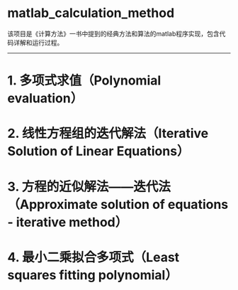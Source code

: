 # matlab_calculation_method
 该项目是《计算方法》一书中提到的经典方法和算法的matlab程序实现，包含代码详解和运行过程。
 
 ----------------------------------------------------------------------------
 
 # 1. 多项式求值（Polynomial evaluation）
 # 2. 线性方程组的迭代解法（Iterative Solution of Linear Equations）
 # 3. 方程的近似解法——迭代法（Approximate solution of equations - iterative method）
 # 4. 最小二乘拟合多项式（Least squares fitting polynomial）
